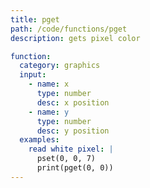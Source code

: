 ```yaml
---
title: pget
path: /code/functions/pget
description: gets pixel color

function:
  category: graphics
  input:
    - name: x
      type: number
      desc: x position
    - name: y
      type: number
      desc: y position
  examples:
    read white pixel: |
      pset(0, 0, 7)
      print(pget(0, 0))
---
```

